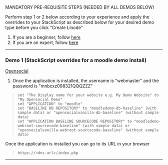 MANDATORY PRE-REQUISITE STEPS (NEEDED BY ALL DEMOS BELOW)

Perform step 1 or 2 below according to your experience and apply the overrides to your StackScript as described below for your desired demo type before you click "Create Linode"

1. If you are a beginner, follow [here](./QuickStartDemosPrepBeginnerLevel.md)  
2. If you are an expert, follow [here](./QuickStartDemosPrepExpertLevel.md)

-------------------------

### Demo 1 (StackScript overrides for a moodle demo install)

[Opensocial](https://getopensocial.com)

1. Once the application is installed, the username is "webmaster" and the password is "mnbcxz098321QQQZZZ"  
 
>     set "The Display name for your website e.g. My Demo Website" to "My Opensocial Demo"  
>     set "APPLICATION" to "moodle"  
>     set "BASELINE DB REPOSITORY" to "moodledemo-db-baseline" (with sample data) or "opensocialvanilla-db-baseline" (without sample data)  
>     set "APPLICATION BASELINE SOURCECODE REPOSITORY" to "moodledemo-webroot-sourcecode-baseline" (with sample data) or "opensocialvanilla-webroot-sourcecode-baseline" (without sample data)

Once the application is installed you can go to its URL in your browser

>     https://<dns-url>/index.php

------------------------------

